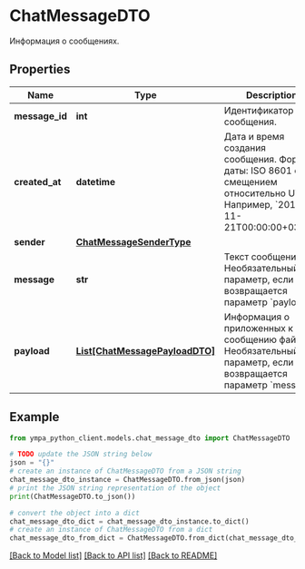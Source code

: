 # ChatMessageDTO

Информация о сообщениях.

## Properties

Name | Type | Description | Notes
------------ | ------------- | ------------- | -------------
**message_id** | **int** | Идентификатор сообщения. | 
**created_at** | **datetime** | Дата и время создания сообщения.  Формат даты: ISO 8601 со смещением относительно UTC. Например, &#x60;2017-11-21T00:00:00+03:00&#x60;.  | 
**sender** | [**ChatMessageSenderType**](ChatMessageSenderType.md) |  | 
**message** | **str** | Текст сообщения.  Необязательный параметр, если возвращается параметр &#x60;payload&#x60;.  | [optional] 
**payload** | [**List[ChatMessagePayloadDTO]**](ChatMessagePayloadDTO.md) | Информация о приложенных к сообщению файлах.  Необязательный параметр, если возвращается параметр &#x60;message&#x60;.  | [optional] 

## Example

```python
from ympa_python_client.models.chat_message_dto import ChatMessageDTO

# TODO update the JSON string below
json = "{}"
# create an instance of ChatMessageDTO from a JSON string
chat_message_dto_instance = ChatMessageDTO.from_json(json)
# print the JSON string representation of the object
print(ChatMessageDTO.to_json())

# convert the object into a dict
chat_message_dto_dict = chat_message_dto_instance.to_dict()
# create an instance of ChatMessageDTO from a dict
chat_message_dto_from_dict = ChatMessageDTO.from_dict(chat_message_dto_dict)
```
[[Back to Model list]](../README.md#documentation-for-models) [[Back to API list]](../README.md#documentation-for-api-endpoints) [[Back to README]](../README.md)


